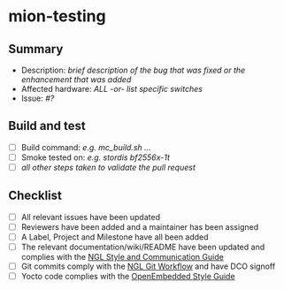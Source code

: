 # mion-testing

## Summary
- Description: _brief description of the bug that was fixed or the enhancement that was added_
- Affected hardware: _ALL -or- list specific switches_
- Issue: _#?_

## Build and test
- [ ] Build command: _e.g. mc_build.sh ..._
- [ ] Smoke tested on: _e.g. stordis bf2556x-1t_
- [ ] _all other steps taken to validate the pull request_

## Checklist
- [ ] All relevant issues have been updated
- [ ] Reviewers have been added and a maintainer has been assigned
- [ ] A Label, Project and Milestone have all been added
- [ ] The relevant documentation/wiki/README have been updated and complies with the [NGL Style and Communication Guide](https://github.com/NetworkGradeLinux/mion-docs/wiki/Style-and-Communication-Guide)
- [ ] Git commits comply with the [NGL Git Workflow](https://github.com/NetworkGradeLinux/mion-docs/wiki/Git-Workflow) and have DCO signoff
- [ ] Yocto code complies with the [OpenEmbedded Style Guide](https://www.openembedded.org/wiki/Styleguide)
